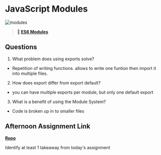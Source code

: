 # JavaScript Modules

![modules](https://bcw.blob.core.windows.net/public/img/1015719031845190)

> **📖 [ES6 Modules](https://codeworksacademy.com/fs-student-guide/resources/wk3/01-Modules)**

## Questions

1. What problem does using exports solve?

- Repetition of writing functions. allows to write one funtion then import it into multiple files. 

2. How does export differ from export default?

- you can have multiple exports per module, but only one default export

3. What is a benefit of using the Module System?

- Code is broken up in to smaller files

## Afternoon Assignment Link

**[Repo](https://github.com/ZachCoop/<ASSIGNMENT_REPO>)**

Identify at least 1 takeaway from today's assignment
